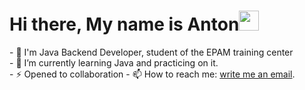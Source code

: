 <h1>Hi there, My name is Anton<img src="https://github.com/blackcater/blackcater/raw/main/images/Hi.gif" height="32"/></h1>
- 🌱 I'm Java Backend Developer, student of the EPAM training center<br>
- 👀 I’m currently learning Java and practicing on it.<br>
- ⚡ Opened to collaboration
- 📫 How to reach me:  <a href="mailto:anton.bobrov.98@gmail.com">write me an email</a>.<br>
